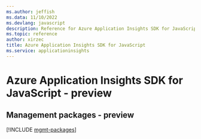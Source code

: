 ```yaml
---
ms.author: jeffish
ms.data: 11/10/2022
ms.devlang: javascript
description: Reference for Azure Application Insights SDK for JavaScript
ms.topic: reference
author: xirzec
title: Azure Application Insights SDK for JavaScript
ms.service: applicationinsights
---
```

# Azure Application Insights SDK for JavaScript - preview

## Management packages - preview
[!INCLUDE [mgmt-packages](application-insights-mgmt-index.md)]
